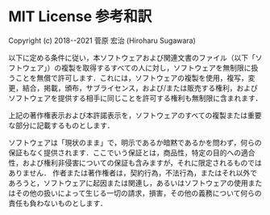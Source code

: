 # MIT License 参考和訳

Copyright (c) 2018--2021  菅原 宏治 (Hiroharu Sugawara)

以下に定める条件に従い，本ソフトウェアおよび関連文書のファイル（以下「ソフトウェア」）の複製を取得するすべての人に対し，ソフトウェアを無制限に扱うことを無償で許可します．これには，ソフトウェアの複製を使用，複写，変更，結合，掲載，頒布，サブライセンス，および/または販売する権利，およびソフトウェアを提供する相手に同じことを許可する権利も無制限に含まれます．

上記の著作権表示および本許諾表示を，ソフトウェアのすべての複製または重要な部分に記載するものとします．

ソフトウェアは「現状のまま」で，明示であるか暗黙であるかを問わず，何らの保証もなく提供されます．ここでいう保証とは，商品性，特定の目的への適合性，および権利非侵害についての保証も含みますが，それに限定されるものではありません． 作者または著作権者は，契約行為，不法行為，またはそれ以外であろうと，ソフトウェアに起因または関連し，あるいはソフトウェアの使用またはその他の扱いによって生じる一切の請求，損害，その他の義務について何らの責任も負わないものとします．
